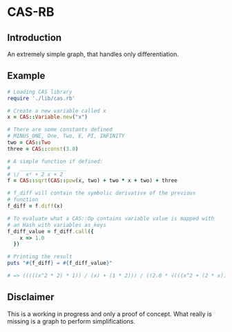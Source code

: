 # CAS-RB

## Introduction

An extremely simple graph, that handles only differentiation.

## Example

``` ruby
# Loading CAS library
require './lib/cas.rb'

# Create a new variable called x
x = CAS::Variable.new("x")

# There are some constants defined
# MINUS_ONE, One, Two, E, PI, INFINITY
two = CAS::Two
three = CAS::const(3.0)

# A simple function if defined:
#   _______________
# \/  x² + 2 x + 2
f = CAS::sqrt(CAS::pow(x, two) + two * x + two) + three

# f_diff will contain the symbolic derivative of the previous
# function
f_diff = f.diff(x)

# To evaluate what a CAS::Op contains variable value is mapped with
# an Hash with variables as keys
f_diff_value = f_diff.call({
    x => 1.0
  })

# Printing the result
puts "#{f_diff} = #{f_diff_value}"

# => (((((x^2 * 2) * 1)) / (x) + (1 * 2))) / ((2.0 * √(((x^2 + (2 * x)) + 2)))) = 0.8944271909999159

```

## Disclaimer

This is a working in progress and only a proof of concept.
What really is missing is a graph to perform simplifications.
